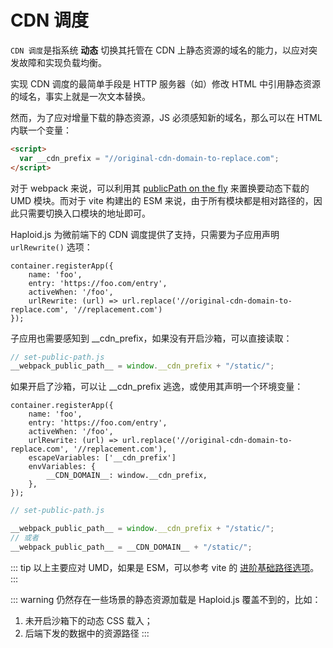 # CDN 调度

`CDN 调度`是指系统 **动态** 切换其托管在 CDN 上静态资源的域名的能力，以应对突发故障和实现负载均衡。

实现 CDN 调度的最简单手段是 HTTP 服务器（如）修改 HTML 中引用静态资源的域名，事实上就是一次文本替换。

然而，为了应对增量下载的静态资源，JS 必须感知新的域名，那么可以在 HTML 内联一个变量：

```html
<script>
  var __cdn_prefix = "//original-cdn-domain-to-replace.com";
</script>
```

对于 webpack 来说，可以利用其 [publicPath on the fly](https://webpack.js.org/guides/public-path/#on-the-fly) 来置换要动态下载的 UMD 模块。而对于 vite 构建出的 ESM 来说，由于所有模块都是相对路径的，因此只需要切换入口模块的地址即可。

Haploid.js 为微前端下的 CDN 调度提供了支持，只需要为子应用声明 `urlRewrite()` 选项：

```ts{6}
container.registerApp({
    name: 'foo',
    entry: 'https://foo.com/entry',
    activeWhen: '/foo',
    urlRewrite: (url) => url.replace('//original-cdn-domain-to-replace.com', '//replacement.com')
});
```

子应用也需要感知到 \_\_cdn_prefix，如果没有开启沙箱，可以直接读取：

```js
// set-public-path.js
__webpack_public_path__ = window.__cdn_prefix + "/static/";
```

如果开启了沙箱，可以让 \_\_cdn_prefix 逃逸，或使用其声明一个环境变量：

```ts{6,8}
container.registerApp({
    name: 'foo',
    entry: 'https://foo.com/entry',
    activeWhen: '/foo',
    urlRewrite: (url) => url.replace('//original-cdn-domain-to-replace.com', '//replacement.com'),
    escapeVariables: ['__cdn_prefix']
    envVariables: {
        __CDN_DOMAIN__: window.__cdn_prefix,
    },
});
```

```js
// set-public-path.js

__webpack_public_path__ = window.__cdn_prefix + "/static/";
// 或者
__webpack_public_path__ = __CDN_DOMAIN__ + "/static/";
```

::: tip
以上主要应对 UMD，如果是 ESM，可以参考 vite 的 [进阶基础路径选项](https://vitejs.dev/guide/build.html#advanced-base-options)。
:::

::: warning
仍然存在一些场景的静态资源加载是 Haploid.js 覆盖不到的，比如：

1. 未开启沙箱下的动态 CSS 载入；
2. 后端下发的数据中的资源路径
   :::
